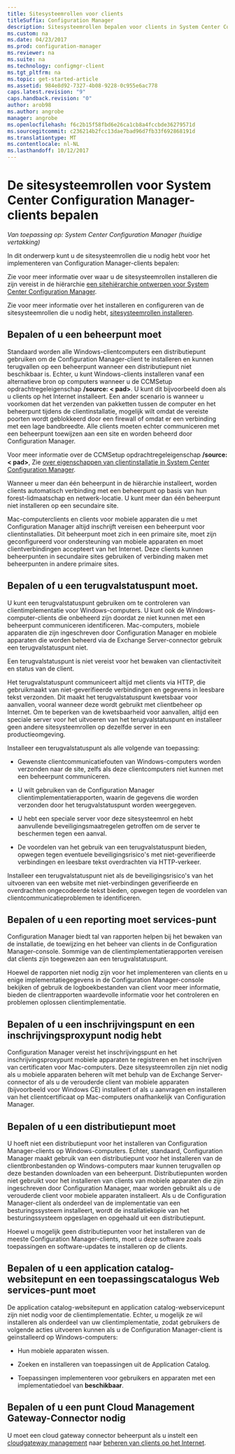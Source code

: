 ```yaml
---
title: Sitesysteemrollen voor clients
titleSuffix: Configuration Manager
description: Sitesysteemrollen bepalen voor clients in System Center Configuration Manager.
ms.custom: na
ms.date: 04/23/2017
ms.prod: configuration-manager
ms.reviewer: na
ms.suite: na
ms.technology: configmgr-client
ms.tgt_pltfrm: na
ms.topic: get-started-article
ms.assetid: 984e8d92-7327-4b08-9228-0c955e6ac778
caps.latest.revision: "9"
caps.handback.revision: "0"
author: arob98
ms.author: angrobe
manager: angrobe
ms.openlocfilehash: f6c2b15f58fbd6e26ca1cb8a4fccbde36279571d
ms.sourcegitcommit: c236214b2fcc13dae7bad96d7fb33f692868191d
ms.translationtype: MT
ms.contentlocale: nl-NL
ms.lasthandoff: 10/12/2017
---
```

# <a name="determine-the-site-system-roles-for-system-center-configuration-manager-clients"></a>De sitesysteemrollen voor System Center Configuration Manager-clients bepalen

*Van toepassing op: System Center Configuration Manager (huidige vertakking)*

In dit onderwerp kunt u de sitesysteemrollen die u nodig hebt voor het implementeren van Configuration Manager-clients bepalen:  

 Zie voor meer informatie over waar u de sitesysteemrollen installeren die zijn vereist in de hiërarchie [een sitehiërarchie ontwerpen voor System Center Configuration Manager](../../../../core/plan-design/hierarchy/design-a-hierarchy-of-sites.md).  

 Zie voor meer informatie over het installeren en configureren van de sitesysteemrollen die u nodig hebt, [sitesysteemrollen installeren](../../../../core/servers/deploy/configure/install-site-system-roles.md).  

##  <a name="determine-if-you-need-a-management-point"></a>Bepalen of u een beheerpunt moet  
 Standaard worden alle Windows-clientcomputers een distributiepunt gebruiken om de Configuration Manager-client te installeren en kunnen terugvallen op een beheerpunt wanneer een distributiepunt niet beschikbaar is. Echter, u kunt Windows-clients installeren vanaf een alternatieve bron op computers wanneer u de CCMSetup opdrachtregeleigenschap **/source: < pad\>**. U kunt dit bijvoorbeeld doen als u clients op het Internet installeert. Een ander scenario is wanneer u voorkomen dat het verzenden van pakketten tussen de computer en het beheerpunt tijdens de clientinstallatie, mogelijk wilt omdat de vereiste poorten wordt geblokkeerd door een firewall of omdat er een verbinding met een lage bandbreedte. Alle clients moeten echter communiceren met een beheerpunt toewijzen aan een site en worden beheerd door Configuration Manager.  

 Voor meer informatie over de CCMSetup opdrachtregeleigenschap **/source: < pad\>**, Zie [over eigenschappen van clientinstallatie in System Center Configuration Manager](../../../../core/clients/deploy/about-client-installation-properties.md).  

 Wanneer u meer dan één beheerpunt in de hiërarchie installeert, worden clients automatisch verbinding met een beheerpunt op basis van hun forest-lidmaatschap en netwerk-locatie. U kunt meer dan één beheerpunt niet installeren op een secundaire site.  

 Mac-computerclients en clients voor mobiele apparaten die u met Configuration Manager altijd inschrijft vereisen een beheerpunt voor clientinstallaties. Dit beheerpunt moet zich in een primaire site, moet zijn geconfigureerd voor ondersteuning van mobiele apparaten en moet clientverbindingen accepteert van het Internet. Deze clients kunnen beheerpunten in secundaire sites gebruiken of verbinding maken met beheerpunten in andere primaire sites.  

##  <a name="determine-if-you-need-a-fallback-status-point"></a>Bepalen of u een terugvalstatuspunt moet.  
 U kunt een terugvalstatuspunt gebruiken om te controleren van clientimplementatie voor Windows-computers. U kunt ook de Windows-computer-clients die onbeheerd zijn doordat ze niet kunnen met een beheerpunt communiceren identificeren. Mac-computers, mobiele apparaten die zijn ingeschreven door Configuration Manager en mobiele apparaten die worden beheerd via de Exchange Server-connector gebruik een terugvalstatuspunt niet.  

 Een terugvalstatuspunt is niet vereist voor het bewaken van clientactiviteit en status van de client.  

 Het terugvalstatuspunt communiceert altijd met clients via HTTP, die gebruikmaakt van niet-geverifieerde verbindingen en gegevens in leesbare tekst verzonden. Dit maakt het terugvalstatuspunt kwetsbaar voor aanvallen, vooral wanneer deze wordt gebruikt met clientbeheer op Internet. Om te beperken van de kwetsbaarheid voor aanvallen, altijd een speciale server voor het uitvoeren van het terugvalstatuspunt en installeer geen andere sitesysteemrollen op dezelfde server in een productieomgeving.  

 Installeer een terugvalstatuspunt als alle volgende van toepassing:  

-   Gewenste clientcommunicatiefouten van Windows-computers worden verzonden naar de site, zelfs als deze clientcomputers niet kunnen met een beheerpunt communiceren.  

-   U wilt gebruiken van de Configuration Manager clientimplementatierapporten, waarin de gegevens die worden verzonden door het terugvalstatuspunt worden weergegeven.  

-   U hebt een speciale server voor deze sitesysteemrol en hebt aanvullende beveiligingsmaatregelen getroffen om de server te beschermen tegen een aanval.  

-   De voordelen van het gebruik van een terugvalstatuspunt bieden, opwegen tegen eventuele beveiligingsrisico's met niet-geverifieerde verbindingen en leesbare tekst overdrachten via HTTP-verkeer.  

 Installeer een terugvalstatuspunt niet als de beveiligingsrisico's van het uitvoeren van een website met niet-verbindingen geverifieerde en overdrachten ongecodeerde tekst bieden, opwegen tegen de voordelen van clientcommunicatieproblemen te identificeren.  

##  <a name="determine-whether-you-need-a-reporting-services-point"></a>Bepalen of u een reporting moet services-punt  
 Configuration Manager biedt tal van rapporten helpen bij het bewaken van de installatie, de toewijzing en het beheer van clients in de Configuration Manager-console. Sommige van de clientimplementatierapporten vereisen dat clients zijn toegewezen aan een terugvalstatuspunt.  

 Hoewel de rapporten niet nodig zijn voor het implementeren van clients en u enige implementatiegegevens in de Configuration Manager-console bekijken of gebruik de logboekbestanden van client voor meer informatie, bieden de clientrapporten waardevolle informatie voor het controleren en problemen oplossen clientimplementatie.  

##  <a name="determine-if-you-need-an-enrollment-point-and-an-enrollment-proxy-point"></a>Bepalen of u een inschrijvingspunt en een inschrijvingsproxypunt nodig hebt  
 Configuration Manager vereist het inschrijvingspunt en het inschrijvingsproxypunt mobiele apparaten te registreren en het inschrijven van certificaten voor Mac-computers. Deze sitesysteemrollen zijn niet nodig als u mobiele apparaten beheren wilt met behulp van de Exchange Server-connector of als u de verouderde client van mobiele apparaten (bijvoorbeeld voor Windows CE) installeert of als u aanvragen en installeren van het clientcertificaat op Mac-computers onafhankelijk van Configuration Manager.  

##  <a name="determine-if-you-need-a-distribution-point"></a>Bepalen of u een distributiepunt moet  
 U hoeft niet een distributiepunt voor het installeren van Configuration Manager-clients op Windows-computers. Echter, standaard, Configuration Manager maakt gebruik van een distributiepunt voor het installeren van de clientbronbestanden op Windows-computers maar kunnen terugvallen op deze bestanden downloaden van een beheerpunt. Distributiepunten worden niet gebruikt voor het installeren van clients van mobiele apparaten die zijn ingeschreven door Configuration Manager, maar worden gebruikt als u de verouderde client voor mobiele apparaten installeert. Als u de Configuration Manager-client als onderdeel van de implementatie van een besturingssysteem installeert, wordt de installatiekopie van het besturingssysteem opgeslagen en opgehaald uit een distributiepunt.  

 Hoewel u mogelijk geen distributiepunten voor het installeren van de meeste Configuration Manager-clients, moet u deze software zoals toepassingen en software-updates te installeren op de clients.  

##  <a name="determine-if-you-need-an-application-catalog-website-point-and-an-application-catalog-web-services-point"></a>Bepalen of u een application catalog-websitepunt en een toepassingscatalogus Web services-punt moet  
 De application catalog-websitepunt en application catalog-webservicepunt zijn niet nodig voor de clientimplementatie. Echter, u mogelijk ze wil installeren als onderdeel van uw clientimplementatie, zodat gebruikers de volgende acties uitvoeren kunnen als u de Configuration Manager-client is geïnstalleerd op Windows-computers:  

-   Hun mobiele apparaten wissen.  

-   Zoeken en installeren van toepassingen uit de Application Catalog.  

-   Toepassingen implementeren voor gebruikers en apparaten met een implementatiedoel van **beschikbaar**.  

##  <a name="determine-whether-you-require-a-cloud-management-gateway-connector-point"></a>Bepalen of u een punt Cloud Management Gateway-Connector nodig 

U moet een cloud gateway connector beheerpunt als u instelt een [cloudgateway management](/sccm/core/clients/manage/setup-cloud-management-gateway) naar [beheren van clients op het Internet](/sccm/core/clients/manage/manage-clients-internet).


 